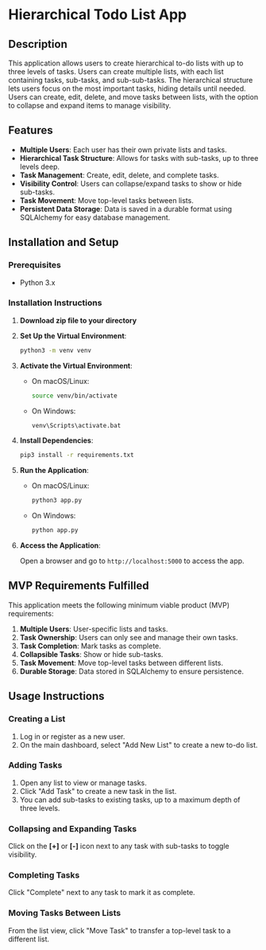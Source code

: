# Hierarchical Todo List App

## Description

This application allows users to create hierarchical to-do lists with up to three levels of tasks. Users can create multiple lists, with each list containing tasks, sub-tasks, and sub-sub-tasks. The hierarchical structure lets users focus on the most important tasks, hiding details until needed. Users can create, edit, delete, and move tasks between lists, with the option to collapse and expand items to manage visibility.

## Features

- **Multiple Users**: Each user has their own private lists and tasks.
- **Hierarchical Task Structure**: Allows for tasks with sub-tasks, up to three levels deep.
- **Task Management**: Create, edit, delete, and complete tasks.
- **Visibility Control**: Users can collapse/expand tasks to show or hide sub-tasks.
- **Task Movement**: Move top-level tasks between lists.
- **Persistent Data Storage**: Data is saved in a durable format using SQLAlchemy for easy database management.

## Installation and Setup

### Prerequisites

- Python 3.x

### Installation Instructions

1. **Download zip file to your directory**

2. **Set Up the Virtual Environment**:

   ```bash
   python3 -m venv venv
   ```

3. **Activate the Virtual Environment**:

   - On macOS/Linux:
     ```bash
     source venv/bin/activate
     ```
   - On Windows:
     ```cmd
     venv\Scripts\activate.bat
     ```

4. **Install Dependencies**:

   ```bash
   pip3 install -r requirements.txt
   ```

5. **Run the Application**:

   - On macOS/Linux:
     ```bash
     python3 app.py
     ```
   - On Windows:
     ```cmd
     python app.py
     ```

6. **Access the Application**:

   Open a browser and go to `http://localhost:5000` to access the app.

## MVP Requirements Fulfilled

This application meets the following minimum viable product (MVP) requirements:

1. **Multiple Users**: User-specific lists and tasks.
2. **Task Ownership**: Users can only see and manage their own tasks.
3. **Task Completion**: Mark tasks as complete.
4. **Collapsible Tasks**: Show or hide sub-tasks.
5. **Task Movement**: Move top-level tasks between different lists.
6. **Durable Storage**: Data stored in SQLAlchemy to ensure persistence.

## Usage Instructions

### Creating a List

1. Log in or register as a new user.
2. On the main dashboard, select "Add New List" to create a new to-do list.

### Adding Tasks

1. Open any list to view or manage tasks.
2. Click "Add Task" to create a new task in the list.
3. You can add sub-tasks to existing tasks, up to a maximum depth of three levels.

### Collapsing and Expanding Tasks

Click on the **[+]** or **[-]** icon next to any task with sub-tasks to toggle visibility.

### Completing Tasks

Click "Complete" next to any task to mark it as complete.

### Moving Tasks Between Lists

From the list view, click "Move Task" to transfer a top-level task to a different list.
